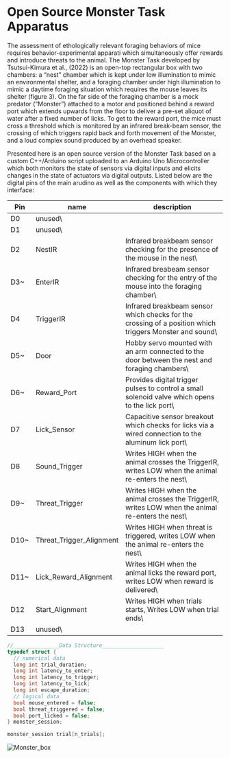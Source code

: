 # Open Source Monster Task Apparatus

The assessment of ethologically relevant foraging behaviors of mice requires behavior-experimental apparati which simultaneously offer rewards and introduce threats to the animal.  The Monster Task developed by Tsutsui-Kimura et al., (2022) is an open-top rectangular box with two chambers: a “nest” chamber which is kept under low illumination to mimic an environmental shelter, and a foraging chamber under high illumination to mimic a daytime foraging situation which requires the mouse leaves its shelter (figure 3). On the far side of the foraging chamber is a mock predator (“Monster”) attached to a motor and positioned behind a reward port which extends upwards from the floor to deliver a pre-set aliquot of water after a fixed number of licks. To get to the reward port, the mice must cross a threshold which is monitored by an infrared break-beam sensor, the crossing of which triggers rapid back and forth movement of the Monster, and a loud complex sound produced by an overhead speaker.    

Presented here is an open source version of the Monster Task based on a custom C++/Arduino script uploaded to an Arduino Uno Microcontroller which both monitors the state of sensors via digital inputs and elicits changes in the state of actuators via digital outputs.  Listed below are the digital pins of the main arudino as well as the components with which they interface:

| Pin | name                     | description |
|-----|--------------------------|-------------|
| D0  | unused\                  | 
| D1  | unused\                  | 
| D2  | NestIR                   | Infrared breakbeam sensor checking for the presence of the mouse in the nest\ 
| D3~ | EnterIR                  | Infrared breabeam sensor checking for the entry of the mouse into the foraging chamber\
| D4  | TriggerIR                | Infrared breakbeam sensor which checks for the crossing of a position which triggers Monster and sound\
| D5~ | Door                     | Hobby servo mounted with an arm connected to the door between the nest and foraging chambers\
| D6~ | Reward_Port              | Provides digital trigger pulses to control a small solenoid valve which opens to the lick port\
| D7  | Lick_Sensor              | Capacitive sensor breakout which checks for licks via a wired connection to the aluminum lick port\
| D8  | Sound_Trigger            | Writes HIGH when the animal crosses the TriggerIR, writes LOW when the animal re-enters the nest\
| D9~ | Threat_Trigger           | Writes HIGH when the animal crosses the TriggerIR, writes LOW when the animal re-enters the nest\
| D10~| Threat_Trigger_Alignment | Writes HIGH when threat is triggered, writes LOW when the animal re-enters the nest\
| D11~| Lick_Reward_Alignment    | Writes HIGH when the animal licks the reward port, writes LOW when reward is delivered\
| D12 | Start_Alignment          | Writes HIGH when trials starts, Writes LOW when trial ends\
| D13 | unused\                  |

```c++
//_______________Data Structure____________________
typedef struct {
  // numerical data
  long int trial_duration;
  long int latency_to_enter;
  long int latency_to_trigger;
  long int latency_to_lick;
  long int escape_duration;
  // logical data  
  bool mouse_entered = false;
  bool threat_triggered = false;
  bool port_licked = false;
} monster_session;

monster_session trial[n_trials];
```

![Monster_box](https://user-images.githubusercontent.com/105831652/233440444-31a570cd-8833-4d27-8929-179d749f7888.jpg)
